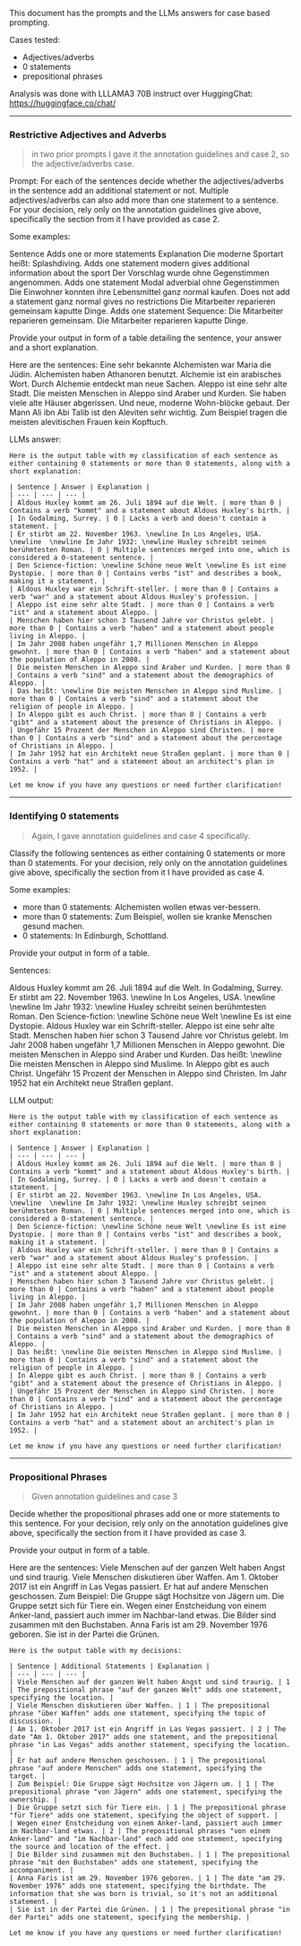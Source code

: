 This document has the prompts and the LLMs answers for case based prompting. 


Cases tested:
- Adjectives/adverbs
- 0 statements
- prepositional phrases

Analysis was done with LLLAMA3 70B instruct over HuggingChat: https://huggingface.co/chat/

-------
### Restrictive Adjectives and Adverbs
> in two prior prompts I gave it the annotation guidelines and case 2, so the adjective/adverbs case.

Prompt: 
For each of the sentences decide whether the adjectives/adverbs in the sentence add an additional statement or not. Multiple adjectives/adverbs can also add more than one statement to a sentence.
For your decision, rely only on the annotation guidelines give above, specifically the section from it I have provided as case 2. 

Some examples: 

Sentence
Adds one or more statements
Explanation
Die moderne Sportart heißt:  Splashdiving.
Adds one statement
modern gives additional information about the sport
Der Vorschlag wurde ohne Gegenstimmen angenommen.
Adds one statement
Modal adverbial ohne Gegenstimmen 
Die Einwohner konnten ihre Lebensmittel ganz normal kaufen.
Does not add a statement
ganz normal gives no restrictions
Die Mitarbeiter reparieren gemeinsam kaputte Dinge.
Adds one statement
Sequence: Die Mitarbeiter reparieren gemeinsam. Die Mitarbeiter reparieren kaputte Dinge.

Provide your output in form of a table detailing the sentence, your answer and a short explanation.

Here are the sentences: 
Eine sehr bekannte Alchemisten war Maria die Jüdin.
Alchemisten haben Athanoren benutzt.
Alchemie ist ein arabisches Wort.
Durch Alchemie entdeckt man neue Sachen.
Aleppo ist eine sehr alte Stadt.
Die meisten Menschen in Aleppo sind Araber und Kurden.
Sie haben viele alte Häuser abgerissen.
Und neue, moderne Wohn-blöcke gebaut.
Der Mann Ali ibn Abi Talib ist den Aleviten sehr wichtig.
Zum Beispiel tragen die meisten alevitischen Frauen kein Kopftuch.

LLMs answer: 

```
Here is the output table with my classification of each sentence as either containing 0 statements or more than 0 statements, along with a short explanation:

| Sentence | Answer | Explanation |
| --- | --- | --- |
| Aldous Huxley kommt am 26. Juli 1894 auf die Welt. | more than 0 | Contains a verb "kommt" and a statement about Aldous Huxley's birth. |
| In Godalming, Surrey. | 0 | Lacks a verb and doesn't contain a statement. |
| Er stirbt am 22. November 1963. \newline In Los Angeles, USA. \newline  \newline Im Jahr 1932: \newline Huxley schreibt seinen berühmtesten Roman. | 0 | Multiple sentences merged into one, which is considered a 0-statement sentence. |
| Den Science-fiction: \newline Schöne neue Welt \newline Es ist eine Dystopie. | more than 0 | Contains verbs "ist" and describes a book, making it a statement. |
| Aldous Huxley war ein Schrift-steller. | more than 0 | Contains a verb "war" and a statement about Aldous Huxley's profession. |
| Aleppo ist eine sehr alte Stadt. | more than 0 | Contains a verb "ist" and a statement about Aleppo. |
| Menschen haben hier schon 3 Tausend Jahre vor Christus gelebt. | more than 0 | Contains a verb "haben" and a statement about people living in Aleppo. |
| Im Jahr 2008 haben ungefähr 1,7 Millionen Menschen in Aleppo gewohnt. | more than 0 | Contains a verb "haben" and a statement about the population of Aleppo in 2008. |
| Die meisten Menschen in Aleppo sind Araber und Kurden. | more than 0 | Contains a verb "sind" and a statement about the demographics of Aleppo. |
| Das heißt: \newline Die meisten Menschen in Aleppo sind Muslime. | more than 0 | Contains a verb "sind" and a statement about the religion of people in Aleppo. |
| In Aleppo gibt es auch Christ. | more than 0 | Contains a verb "gibt" and a statement about the presence of Christians in Aleppo. |
| Ungefähr 15 Prozent der Menschen in Aleppo sind Christen. | more than 0 | Contains a verb "sind" and a statement about the percentage of Christians in Aleppo. |
| Im Jahr 1952 hat ein Architekt neue Straßen geplant. | more than 0 | Contains a verb "hat" and a statement about an architect's plan in 1952. |

Let me know if you have any questions or need further clarification!
```

-------
### Identifying 0 statements
> Again, I gave annotation guidelines and case 4 specifically. 

Classify the following sentences as either containing 0 statements or more than 0 statements. For your decision, rely only on the annotation guidelines give above, specifically the section from it I have provided as case 4. 

Some examples: 
- more than 0 statements: Alchemisten wollen etwas ver-bessern. 
- more than 0 statements: Zum Beispiel, wollen sie kranke Menschen gesund machen. 
- 0 statements: In Edinburgh, Schottland. 

Provide your output in form of a table. 

Sentences: 

Aldous Huxley kommt am 26. Juli 1894 auf die Welt.
In Godalming, Surrey.
Er stirbt am 22. November 1963. \newline In Los Angeles, USA. \newline  \newline Im Jahr 1932: \newline Huxley schreibt seinen berühmtesten Roman.
Den Science-fiction: \newline Schöne neue Welt \newline Es ist eine Dystopie.
Aldous Huxley war ein Schrift-steller.
Aleppo ist eine sehr alte Stadt.
Menschen haben hier schon 3 Tausend Jahre vor Christus gelebt.
Im Jahr 2008 haben ungefähr 1,7 Millionen Menschen in Aleppo gewohnt.
Die meisten Menschen in Aleppo sind Araber und Kurden.
Das heißt: \newline Die meisten Menschen in Aleppo sind Muslime.
In Aleppo gibt es auch Christ.
Ungefähr 15 Prozent der Menschen in Aleppo sind Christen.
Im Jahr 1952 hat ein Architekt neue Straßen geplant.


LLM output:
```
Here is the output table with my classification of each sentence as either containing 0 statements or more than 0 statements, along with a short explanation:

| Sentence | Answer | Explanation |
| --- | --- | --- |
| Aldous Huxley kommt am 26. Juli 1894 auf die Welt. | more than 0 | Contains a verb "kommt" and a statement about Aldous Huxley's birth. |
| In Godalming, Surrey. | 0 | Lacks a verb and doesn't contain a statement. |
| Er stirbt am 22. November 1963. \newline In Los Angeles, USA. \newline  \newline Im Jahr 1932: \newline Huxley schreibt seinen berühmtesten Roman. | 0 | Multiple sentences merged into one, which is considered a 0-statement sentence. |
| Den Science-fiction: \newline Schöne neue Welt \newline Es ist eine Dystopie. | more than 0 | Contains verbs "ist" and describes a book, making it a statement. |
| Aldous Huxley war ein Schrift-steller. | more than 0 | Contains a verb "war" and a statement about Aldous Huxley's profession. |
| Aleppo ist eine sehr alte Stadt. | more than 0 | Contains a verb "ist" and a statement about Aleppo. |
| Menschen haben hier schon 3 Tausend Jahre vor Christus gelebt. | more than 0 | Contains a verb "haben" and a statement about people living in Aleppo. |
| Im Jahr 2008 haben ungefähr 1,7 Millionen Menschen in Aleppo gewohnt. | more than 0 | Contains a verb "haben" and a statement about the population of Aleppo in 2008. |
| Die meisten Menschen in Aleppo sind Araber und Kurden. | more than 0 | Contains a verb "sind" and a statement about the demographics of Aleppo. |
| Das heißt: \newline Die meisten Menschen in Aleppo sind Muslime. | more than 0 | Contains a verb "sind" and a statement about the religion of people in Aleppo. |
| In Aleppo gibt es auch Christ. | more than 0 | Contains a verb "gibt" and a statement about the presence of Christians in Aleppo. |
| Ungefähr 15 Prozent der Menschen in Aleppo sind Christen. | more than 0 | Contains a verb "sind" and a statement about the percentage of Christians in Aleppo. |
| Im Jahr 1952 hat ein Architekt neue Straßen geplant. | more than 0 | Contains a verb "hat" and a statement about an architect's plan in 1952. |

Let me know if you have any questions or need further clarification!
```

--------
### Propositional Phrases
> Given annotation guidelines and case 3

Decide whether the propositional phrases add one or more statements to this sentence.
For your decision, rely only on the annotation guidelines give above, specifically the section from it I have provided as case 3. 


Provide your output in form of a table. 

Here are the sentences: 
Viele Menschen auf der ganzen Welt haben Angst und sind traurig.
Viele Menschen diskutieren über Waffen.
Am 1. Oktober 2017 ist ein Angriff in Las Vegas passiert.
Er hat auf andere Menschen geschossen.
Zum Beispiel: Die Gruppe sägt Hochsitze von Jägern um.
Die Gruppe setzt sich für Tiere ein.
Wegen einer Enstcheidung von einem Anker-land, passiert auch immer im Nachbar-land etwas.
Die Bilder sind zusammen mit den Buchstaben.
Anna Faris ist am 29. November 1976 geboren.
Sie ist in der Partei die Grünen.

```
Here is the output table with my decisions:

| Sentence | Additional Statements | Explanation |
| --- | --- | --- |
| Viele Menschen auf der ganzen Welt haben Angst und sind traurig. | 1 | The prepositional phrase "auf der ganzen Welt" adds one statement, specifying the location. |
| Viele Menschen diskutieren über Waffen. | 1 | The prepositional phrase "über Waffen" adds one statement, specifying the topic of discussion. |
| Am 1. Oktober 2017 ist ein Angriff in Las Vegas passiert. | 2 | The date "Am 1. Oktober 2017" adds one statement, and the prepositional phrase "in Las Vegas" adds another statement, specifying the location. |
| Er hat auf andere Menschen geschossen. | 1 | The prepositional phrase "auf andere Menschen" adds one statement, specifying the target. |
| Zum Beispiel: Die Gruppe sägt Hochsitze von Jägern um. | 1 | The prepositional phrase "von Jägern" adds one statement, specifying the ownership. |
| Die Gruppe setzt sich für Tiere ein. | 1 | The prepositional phrase "für Tiere" adds one statement, specifying the object of support. |
| Wegen einer Enstcheidung von einem Anker-land, passiert auch immer im Nachbar-land etwas. | 2 | The prepositional phrases "von einem Anker-land" and "im Nachbar-land" each add one statement, specifying the source and location of the effect. |
| Die Bilder sind zusammen mit den Buchstaben. | 1 | The prepositional phrase "mit den Buchstaben" adds one statement, specifying the accompaniment. |
| Anna Faris ist am 29. November 1976 geboren. | 1 | The date "am 29. November 1976" adds one statement, specifying the birthdate. The information that she was born is trivial, so it's not an additional statement. |
| Sie ist in der Partei die Grünen. | 1 | The prepositional phrase "in der Partei" adds one statement, specifying the membership. |

Let me know if you have any questions or need further clarification!
```
